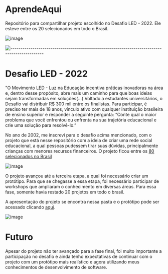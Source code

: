 # AprendeAqui
Repositório para compartilhar projeto escolhido no Desafio LED - 2022. Ele esteve entre os 20 selecionados em todo o Brasil. 

![image](https://github.com/analuizanasc/AprendeAqui/assets/103069630/91e78963-56d3-43c6-9030-28b060ed2264)

![----------------------------------------------------------------------------------------------](https://raw.githubusercontent.com/andreasbm/readme/master/assets/lines/rainbow.png)

# Desafio LED - 2022

"O Movimento LED - Luz na Educação incentiva práticas inovadoras na área e, dentro desse propósito, abre mais um caminho para que boas ideias sejam transformadas em soluções(...) Voltado a estudantes universitários, o Desafio vai distribuir R$ 300 mil entre os finalistas. Para participar, é preciso ter mais de 18 anos, vínculo ativo com qualquer instituição brasileira de ensino superior e responder a seguinte pergunta: “Conte qual o maior problema que você enfrentou ou enfrenta na sua trajetória educacional e crie uma solução para resolvê-lo.”

No ano de 2002, me inscrevi para o desafio acima mencionado, com o projeto que está nesse repositório com a ideia de criar uma rede social educacional, a qual pessoas pudessem tirar suas dúvidas, principalmente crianças com menores recursos financeiros. O projeto ficou entre os [80 selecionados no Brasil](https://somos.globo.com/movimento-led-luz-na-educacao/noticia/conheca-os-80-selecionados-para-o-desafio-led-me-da-uma-luz-ai.ghtml)

![image](https://github.com/analuizanasc/AprendeAqui/assets/103069630/3c9fa965-680f-4277-8f30-958604e0faae)

O projeto avançou até a terceira etapa, a qual foi necessário criar um protótipo. Para que se chegasse a essa etapa, foi necessário participar de workshops que ampliaram o conhecimento em diversas áreas. Para essa fase, somente havia restado 20 projetos em todo o brasil. 

A apresentação do projeto se encontra nessa pasta e o protótipo pode ser acessado clicando [aqui](https://arqanaluiza.wixsite.com/aprendeaqui). 

![image](https://github.com/analuizanasc/AprendeAqui/assets/103069630/716e0af8-ed62-4f1a-82dc-81a29858ab0e)

# Futuro

Apesar do projeto não ter avançado para a fase final, foi muito importante a participação no desafio e ainda tenho expectativas de continuar com o projeto com um protótipo mais realístico e agora utilizando meus conhecimentos de desenvolvimento de software.




